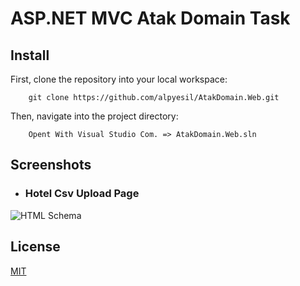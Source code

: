 # ASP.NET MVC Atak Domain Task


## Install
First, clone the repository into your local workspace:
```
    git clone https://github.com/alpyesil/AtakDomain.Web.git
```

Then, navigate into the project directory:
```
    Opent With Visual Studio Com. => AtakDomain.Web.sln
```

## Screenshots
- ### Hotel Csv Upload Page
![HTML Schema](https://cdn.discordapp.com/attachments/916029512884563999/974671681140457542/unknown.png)

## License
[MIT](https://choosealicense.com/licenses/mit/)
